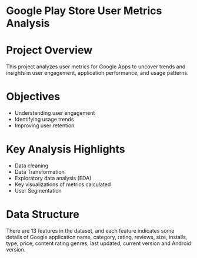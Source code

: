 # Google Play Store User Metrics Analysis
# Project Overview
This project analyzes user metrics for Google Apps to uncover trends and insights in user engagement, application performance, and usage patterns.

# Objectives
- Understanding user engagement
- Identifying usage trends 
- Improving user retention

# Key Analysis Highlights
- Data cleaning
- Data Transformation
- Exploratory data analysis (EDA)
- Key visualizations of metrics calculated
- User Segmentation

# Data Structure
There are 13 features in the dataset, and each feature indicates some details of Google application name, category, rating, reviews, size, installs, type, price, content rating genres, last updated, current version and Android version.

